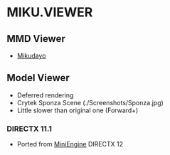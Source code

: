 # MIKU.VIEWER

## MMD Viewer
- [Mikudayo](https://githu1b.com/newpolaris/Mikudayo)

## Model Viewer
- Deferred rendering
- Crytek Sponza Scene (./Screenshots/Sponza.jpg)
- Little slower than original one (Forward+)

### DIRECTX 11.1
- Ported from [MiniEngine](https://github.com/Microsoft/DirectX-Graphics-Samples/) DIRECTX 12
